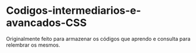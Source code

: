 # Codigos-intermediarios-e-avancados-CSS
Originalmente feito para armazenar os códigos que aprendo e consulta para relembrar os mesmos.
